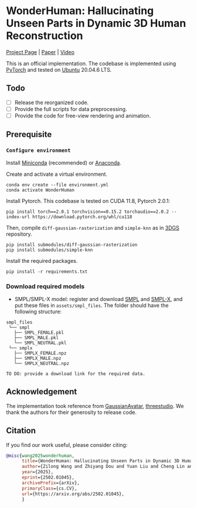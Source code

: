 # WonderHuman: Hallucinating Unseen Parts in Dynamic 3D Human Reconstruction

[Project Page](https://wyiguanw.github.io/WonderHuman/) | [Paper]() | [Video](https://youtu.be/bdwUL_RKajA)

This is an official implementation. The codebase is implemented using [PyTorch](https://pytorch.org/) and tested on [Ubuntu](https://ubuntu.com/) 20.04.6 LTS.
## Todo

- [ ] Release the reorganized code.
- [ ] Provide the full scripts for data preprocessing.
- [ ] Provide the code for free-view rendering and animation.
## Prerequisite

### `Configure environment`

Install [Miniconda](https://docs.conda.io/en/latest/miniconda.html) (recommended) or [Anaconda](https://www.anaconda.com/).

Create and activate a virtual environment.

    conda env create --file environment.yml
	conda activate WonderHuman

Install Pytorch. This codebase is tested on CUDA 11.8, Pytorch 2.0.1:

    pip install torch==2.0.1 torchvision==0.15.2 torchaudio==2.0.2 --index-url https://download.pytorch.org/whl/cu118

Then, compile ```diff-gaussian-rasterization``` and ```simple-knn``` as in [3DGS](https://github.com/graphdeco-inria/gaussian-splatting) repository.
   
    pip install submodules/diff-gaussian-rasterization
    pip install submodules/simple-knn
    
Install the required packages.

    pip install -r requirements.txt

### Download required models

- SMPL/SMPL-X model: register and download [SMPL](https://smpl.is.tue.mpg.de/) and [SMPL-X](https://smpl-x.is.tue.mpg.de/), and put these files in ```assets/smpl_files```. The folder should have the following structure:
```
smpl_files
 └── smpl
   ├── SMPL_FEMALE.pkl
   ├── SMPL_MALE.pkl
   └── SMPL_NEUTRAL.pkl
 └── smplx
   ├── SMPLX_FEMALE.npz
   ├── SMPLX_MALE.npz
   └── SMPLX_NEUTRAL.npz
```
`TO DO: provide a download link for the required data.`



## Acknowledgement

The implementation took reference from [GaussianAvatar](https://github.com/aipixel/GaussianAvatar), [threestudio](https://github.com/threestudio-project/threestudio). We thank the authors for their generosity to release code.

## Citation

If you find our work useful, please consider citing:

```BibTeX
@misc{wang2025wonderhuman,
      title={WonderHuman: Hallucinating Unseen Parts in Dynamic 3D Human Reconstruction}, 
      author={Zilong Wang and Zhiyang Dou and Yuan Liu and Cheng Lin and Xiao Dong and Yunhui Guo and Chenxu Zhang and Xin Li and Wenping Wang and Xiaohu Guo},
      year={2025},
      eprint={2502.01045},
      archivePrefix={arXiv},
      primaryClass={cs.CV},
      url={https://arxiv.org/abs/2502.01045}, 
      }
```
